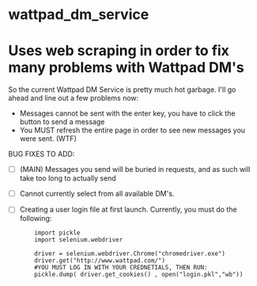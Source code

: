 # wattpad_dm_service
# Uses web scraping in order to fix many problems with Wattpad DM's

So the current Wattpad DM Service is pretty much hot garbage. I'll go ahead and line out a few problems now: 
  
  * Messages cannot be sent with the enter key, you have to click the button to send a message
  * You MUST refresh the entire page in order to see new messages you were sent. (WTF)


BUG FIXES TO ADD:
- [ ] (MAIN) Messages you send will be buried in requests, and as such will take too long to actually send
- [ ] Cannot currently select from all available DM's.
- [ ] Creating a user login file at first launch. Currently, you must do the following:
        
        
        
          import pickle
          import selenium.webdriver 

          driver = selenium.webdriver.Chrome("chromedriver.exe")
          driver.get("http://www.wattpad.com/")
          #YOU MUST LOG IN WITH YOUR CREDNETIALS, THEN RUN:
          pickle.dump( driver.get_cookies() , open("login.pkl","wb"))
        
   
